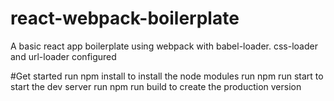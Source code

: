 # react-webpack-boilerplate
A basic react app boilerplate using webpack with babel-loader. css-loader and url-loader configured

#Get started
run npm install to install the node modules
run npm run start to start the dev server
run npm run build to create the production version
